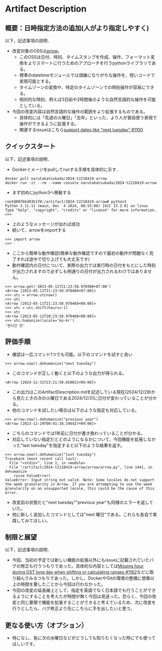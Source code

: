 # Artifact Description

## 概要：日時指定方法の追加(人がより指定しやすく)


以下，記述事項の説明．

* 改変対象のOSSは[arrow](arrow-py/arrow)。
  + このOSSは日付、時刻、タイムスタンプを作成、操作、フォーマット変換をよりスマートに行うためのアプローチを行うpythonライブラリである。
  + 標準のdatetimeモジュールでは煩雑になりがちな操作を、短いコードで実現可能とする。
  + タイムゾーンの変換や、特定のタイムゾーンでの時刻操作が容易にできる。
  + 相対的な時刻、例えば3日前や2時間後のような自然言語的な操作を可能としている。
* 今回の改変内容は自然言語的な操作の範囲をより拡張するものである。
  + 具体的には「先週の火曜日」「去年」といった、より人が普段使う表現で操作ができるように拡張する。
  + 関連するissueはこちら[support dates like "next tuesday" #1100](https://github.com/arrow-py/arrow/issues/1100) 

## クイックスタート

以下，記述事項の説明．

* Dockerイメージをpullしてrunする手順を具体的に示す．

```
docker pull narutakatsukada/2024-t2210419-arrow
docker run -it --rm --name console narutakatsukada/2024-t2210419-arrow
```
* まず初めにpython3へ移動する
```
root@08f6bd03b1f0:/artifact/2024-t2210419-arrow# python3
Python 3.11.11 (main, Dec  4 2024, 08:55:08) [GCC 13.2.0] on linux
Type "help", "copyright", "credits" or "license" for more information.
>>>
```
* 上のようなメッセージが出れば成功
* 続いて、arrowをimportする
```
>>> import arrow
>>>
```
* ここから簡単な動作確認(簡単な動作確認ですので最初の動作が問題なく完了すれば途中で切り上げても大丈夫です)
* 動作確認内の日付について、実際の出力では実行時の日付をもとにした時刻が出力されますので必ずしも例通りの日付が出力されるわけではありません。

```
>>> arrow.get('2013-05-11T21:23:58.970460+07:00')
<Arrow [2013-05-11T21:23:58.970460+07:00]>
>>> utc = arrow.utcnow()
>>> utc
<Arrow [2013-05-11T21:23:58.970460+00:00]>
>>> utc = utc.shift(hours=-1)
>>> utc
<Arrow [2013-05-11T20:23:58.970460+00:00]>
>>> utc.humanize(locale='ko-kr')
'한시간 전'
```

## 評価手順

* 確認は一応コマンド1つでも可能。以下のコマンドを試すと良い
```
>>> arrow.now().dehumanize("next tuesday")
```
* このコマンドが正しく動くと以下のような出力が得られる。
```
<Arrow [2024-12-31T23:21:50.650621+09:00]>
```
* この出力はこのArtifactDescription.mdを記述している現在(2024/12/29)から見たときの次の火曜日である2024/12/31に日付が変わっていることが分かる。
* 他のコマンドを試したい場合は以下のような指定も対応している。
```
>>> arrow.now().dehumanize("previous year")
<Arrow [2023-12-29T00:41:38.196427+09:00]>
```
* こちらのコマンドでは1年前に日付が書き換わっていることが分かる。
* 対応していない指定だとどのようになるかについて、今回機能を拡張しなかった"last tuesday"を指定すると以下のような結果を返す。
```
>>> arrow.now().dehumanize("lust tuesday")
Traceback (most recent call last):
  File "<stdin>", line 1, in <module>
  File "/artifact/2024-t2210419-arrow/arrow/arrow.py", line 1441, in dehumanize
    raise ValueError(
ValueError: Input string not valid. Note: Some locales do not support the week granularity in Arrow. If you are attempting to use the week granularity on an unsupported locale, this could be the cause of this error.
```
* 改変前の状態だと"next tuesday""previous year"も同様のエラーを返していた。
* 他に新しく追加したコマンドとしては"next 曜日"である。これらも各自で実践してみてほしい。

## 制限と展望

以下，記述事項の説明．

* 今回、当初の予定では新しい機能の拡張以外にもissueに記載されていたバグの修正も行うつもりであった。具体的な内容としては[Missing hour during DST long day when shifting or calculating ranges #1162](https://github.com/arrow-py/arrow/issues/1162)などに取り組んでみるつもりであった。しかし、DockerやGitの環境の整備に想像以上の時間を要したことから今回は行わなかった。
* 今回の改変の延長線上として、指定を英語でなく日本語でも行うことができるようにすることを考えたが時間が無く今回は見送った。恐らく、今回の改変と同じ要領で機能を拡張することができると考えているため、次に改変を行うとしたら、バグ修正より先にこちらに手を出したいと思う。
  
## 更なる使い方（オプション）

* 特になし、急に次の水曜日などがどうしても知りたくなった時にでも使ってほしいです。
